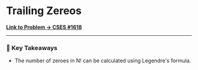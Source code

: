 # Trailing Zereos

**[Link to Problem → CSES #1618](https://cses.fi/problemset/task/1618/)**

--- 
 
### 🧠 Key Takeaways

- The number of zeroes in N! can be calculated using Legendre's formula.